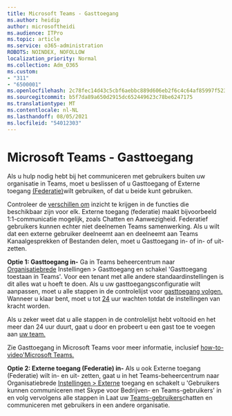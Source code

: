 ```yaml
---
title: Microsoft Teams - Gasttoegang
ms.author: heidip
author: microsoftheidi
ms.audience: ITPro
ms.topic: article
ms.service: o365-administration
ROBOTS: NOINDEX, NOFOLLOW
localization_priority: Normal
ms.collection: Adm_O365
ms.custom:
- "311"
- "6500001"
ms.openlocfilehash: 2c78fec14d43c5cbf6aebbc889d606eb2f6c4c64af85997f523d06872c911a0a
ms.sourcegitcommit: b5f7da89a650d2915dc652449623c78be6247175
ms.translationtype: MT
ms.contentlocale: nl-NL
ms.lasthandoff: 08/05/2021
ms.locfileid: "54012303"
---
```

# <a name="microsoft-teams---guest-access"></a>Microsoft Teams - Gasttoegang

Als u hulp nodig hebt bij het communiceren met gebruikers buiten uw organisatie in Teams, moet u beslissen of u Gasttoegang of Externe toegang [(Federatie)](https://docs.microsoft.com/microsoftteams/manage-external-access#external-access-vs-guest-access)wilt gebruiken, of dat u beide kunt gebruiken.

Controleer de [verschillen om](https://docs.microsoft.com/microsoftteams/manage-external-access#external-access-vs-guest-access) inzicht te krijgen in de functies die beschikbaar zijn voor elk.  Externe toegang (federatie) maakt bijvoorbeeld 1:1-communicatie mogelijk, zoals Chatten en Aanwezigheid.  Federatief gebruikers kunnen echter niet deelnemen Teams samenwerking.  Als u wilt dat een externe gebruiker deelneemt aan en deelneemt aan Teams Kanaalgesprekken of Bestanden delen, moet u Gasttoegang in- of in- of uit- zetten.

**Optie 1: Gasttoegang in-** Ga in Teams beheercentrum naar [Organisatiebrede](https://admin.teams.microsoft.com/company-wide-settings/guest-configuration) Instellingen > Gasttoegang en schakel 'Gasttoegang toestaan in Teams'.  Voor een tenant met alle andere standaardinstellingen is dit alles wat u hoeft te doen.  Als u uw gasttoegangsconfiguratie wilt aanpassen, moet u alle stappen in de controlelijst voor [gasttoegang volgen.](https://docs.microsoft.com/microsoftteams/guest-access-checklist) Wanneer u klaar bent, moet u tot [24](https://docs.microsoft.com/microsoftteams/manage-guests#guest-access-latencies) uur wachten totdat de instellingen van kracht worden.

Als u zeker weet dat u alle stappen in de controlelijst hebt voltooid en het meer dan 24 uur duurt, gaat u door en probeert u een gast toe te voegen aan [uw team.](https://support.office.com/article/add-guests-to-a-team-in-teams-fccb4fa6-f864-4508-bdde-256e7384a14f#ID0EAABAAA=Desktop)

Zie Gasttoegang in Microsoft Teams voor meer informatie, inclusief [how-to-video'Microsoft Teams.](https://docs.microsoft.com/microsoftteams/guest-access)

**Optie 2: Externe toegang (Federatie) in-** Als u ook Externe toegang (Federatie) wilt in- en uit- zetten, gaat u in het Teams-beheercentrum naar Organisatiebrede [Instellingen > Externe](https://admin.teams.microsoft.com/company-wide-settings/external-communications) toegang en schakelt u 'Gebruikers kunnen communiceren met Skype voor Bedrijven- en Teams-gebruikers' in en volg vervolgens alle stappen in Laat uw [Teams-gebruikers](https://docs.microsoft.com/microsoftteams/manage-external-access#let-your-teams-users-chat-and-communicate-with-users-in-another-organization)chatten en communiceren met gebruikers in een andere organisatie.
